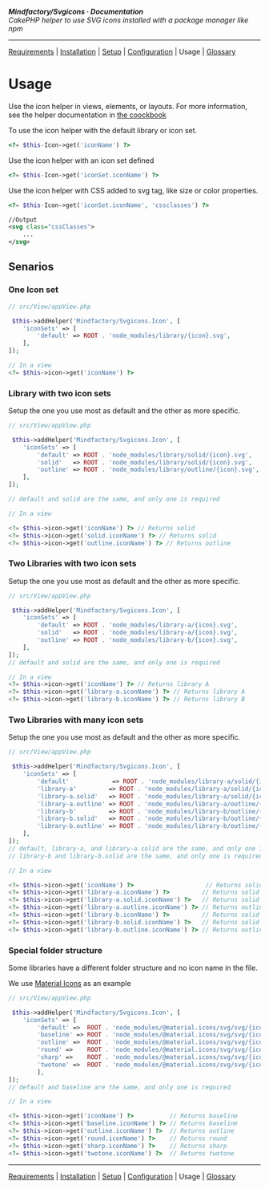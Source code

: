 **_Mindfactory/Svgicons · Documentation_**  
_CakePHP helper to use SVG icons installed with a package manager like npm_

---

[Requirements](req.md) | [Installation](install.md) | [Setup](setup.md) | [Configuration](config.md) | Usage | [Glossary](glos.md)

# Usage

Use the icon helper in views, elements, or layouts. For more information, see the helper documentation in [the coockbook](https://book.cakephp.org/5/en/views/helpers.html)

To use the icon helper with the default library or icon set.

```php
<?= $this-Icon->get('iconName') ?>
```

Use the icon helper with an icon set defined

```php
<?= $this-Icon->get('iconSet.iconName') ?>
```

Use the icon helper with CSS added to svg tag, like size or color properties.

```php
<?= $this-Icon->get('iconSet.iconName', 'cssclasses') ?>
```

```svg
//Output
<svg class="cssClasses">
    ...
</svg>
```

## Senarios

### One Icon set

```php
// src/View/appView.php

 $this->addHelper('Mindfactory/Svgicons.Icon', [
    'iconSets' => [
        'default' => ROOT . 'node_modules/library/{icon}.svg',
    ],
]);
```

```php
// In a view
<?= $this->icon->get('iconName') ?>
```

### Library with two icon sets

Setup the one you use most as default and the other as more specific.

```php
// src/View/appView.php

 $this->addHelper('Mindfactory/Svgicons.Icon', [
    'iconSets' => [
        'default' => ROOT . 'node_modules/library/solid/{icon}.svg',
        'solid'   => ROOT . 'node_modules/library/solid/{icon}.svg',
        'outline' => ROOT . 'node_modules/library/outline/{icon}.svg',
    ],
]);

// default and solid are the same, and only one is required
```

```php
// In a view

<?= $this->icon->get('iconName') ?> // Returns solid
<?= $this->icon->get('solid.iconName') ?> // Returns solid
<?= $this->icon->get('outline.iconName') ?> // Returns outline
```

### Two Libraries with two icon sets

Setup the one you use most as default and the other as more specific.

```php
// src/View/appView.php

 $this->addHelper('Mindfactory/Svgicons.Icon', [
    'iconSets' => [
        'default' => ROOT . 'node_modules/library-a/{icon}.svg',
        'solid'   => ROOT . 'node_modules/library-a/{icon}.svg',
        'outline' => ROOT . 'node_modules/library-b/{icon}.svg',
    ],
]);
// default and solid are the same, and only one is required
```

```php
// In a view
<?= $this->icon->get('iconName') ?> // Returns library A
<?= $this->icon->get('library-a.iconName') ?> // Returns library A
<?= $this->icon->get('library-b.iconName') ?> // Returns library B
```

### Two Libraries with many icon sets

Setup the one you use most as default and the other as more specific.

```php
// src/View/appView.php

 $this->addHelper('Mindfactory/Svgicons.Icon', [
    'iconSets' => [
        'default'            => ROOT . 'node_modules/library-a/solid/{icon}.svg',
        'library-a'         => ROOT . 'node_modules/library-a/solid/{icon}.svg',
        'library-a.solid'   => ROOT . 'node_modules/library-a/solid/{icon}.svg',
        'library-a.outline' => ROOT . 'node_modules/library-a/outline/{icon}.svg',
        'library-b'         => ROOT . 'node_modules/library-b/outline/{icon}.svg',
        'library-b.solid'   => ROOT . 'node_modules/library-b/outline/{icon}.svg',
        'library-b.outline' => ROOT . 'node_modules/library-b/outline/{icon}.svg',
    ],
]);
// default, library-a, and library-a.solid are the same, and only one is required
// library-b and library-b.solid are the same, and only one is required
```

```php
// In a view

<?= $this->icon->get('iconName') ?>                    // Returns solid from library A
<?= $this->icon->get('library-a.iconName') ?>         // Returns solid from library A
<?= $this->icon->get('library-a.solid.iconName') ?>   // Returns solid from library A
<?= $this->icon->get('library-a.outline.iconName') ?> // Returns outline from library A
<?= $this->icon->get('library-b.iconName') ?>         // Returns solid from library B
<?= $this->icon->get('library-b.solid.iconName') ?>   // Returns solid from library B
<?= $this->icon->get('library-b.outline.iconName') ?> // Returns outline from library B
```

### Special folder structure

Some libraries have a different folder structure and no icon name in the file.

We use [Material Icons](https://fonts.google.com/icons) as an example

```php
// src/View/appView.php

 $this->addHelper('Mindfactory/Svgicons.Icon', [
    'iconSets' => [
        'default' =>  ROOT . 'node_modules/@material.icons/svg/svg/{icon}/baseline.svg',
        'baseline' => ROOT . 'node_modules/@material.icons/svg/svg/{icon}/baseline.svg',
        'outline' =>  ROOT . 'node_modules/@material.icons/svg/svg/{icon}/outline.svg',
        'round' =>    ROOT . 'node_modules/@material.icons/svg/svg/{icon}/round.svg',
        'sharp' =>    ROOT . 'node_modules/@material.icons/svg/svg/{icon}/sharp.svg',
        'twotone' =>  ROOT . 'node_modules/@material.icons/svg/svg/{icon}/twotone.svg',
        ],
]);
// default and baseline are the same, and only one is required
```

```php
// In a view

<?= $this->icon->get('iconName') ?>          // Returns baseline
<?= $this->icon->get('baseline.iconName') ?> // Returns baseline
<?= $this->icon->get('outline.iconName') ?>  // Returns outline
<?= $this->icon->get('round.iconName') ?>    // Returns round
<?= $this->icon->get('sharp.iconName') ?>    // Returns sharp
<?= $this->icon->get('twotone.iconName') ?>  // Returns twotone
```

---

[Requirements](req.md) | [Installation](install.md) | [Setup](setup.md) | [Configuration](config.md) | Usage | [Glossary](glos.md)
